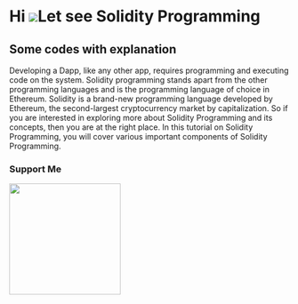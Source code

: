 Hi ![](https://user-images.githubusercontent.com/18350557/176309783-0785949b-9127-417c-8b55-ab5a4333674e.gif)Let see Solidity Programming
============================================================================================================================================

Some codes with explanation
---------------------------

Developing a Dapp, like any other app, requires programming and executing code on the system. Solidity programming stands apart from the other programming languages and is the programming language of choice in Ethereum. Solidity is a brand-new programming language developed by Ethereum, the second-largest cryptocurrency market by capitalization. So if you are interested in exploring more about Solidity Programming and its concepts, then you are at the right place. In this tutorial on Solidity Programming, you will cover various important components of Solidity Programming.

### Support Me

<a href="https://www.buymeacoffee.com/ruderumit1403"><img src="https://cdn.buymeacoffee.com/buttons/v2/default-yellow.png" width="200" /></a>
